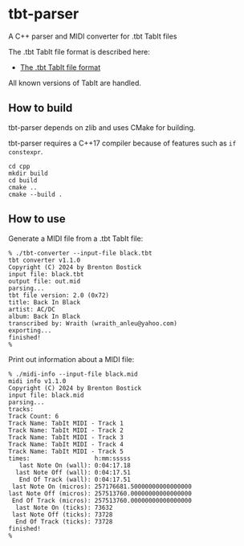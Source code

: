 
# tbt-parser
A C++ parser and MIDI converter for .tbt TabIt files

The .tbt TabIt file format is described here:

* [The .tbt TabIt file format](https://github.com/bostick/tabit-file-format)


All known versions of TabIt are handled.


## How to build

tbt-parser depends on zlib and uses CMake for building.

tbt-parser requires a C++17 compiler because of features such as `if constexpr`.

```
cd cpp
mkdir build
cd build
cmake ..
cmake --build .
```


## How to use

Generate a MIDI file from a .tbt TabIt file:
```
% ./tbt-converter --input-file black.tbt 
tbt converter v1.1.0
Copyright (C) 2024 by Brenton Bostick
input file: black.tbt
output file: out.mid
parsing...
tbt file version: 2.0 (0x72)
title: Back In Black
artist: AC/DC
album: Back In Black
transcribed by: Wraith (wraith_anleu@yahoo.com)
exporting...
finished!
% 
```

Print out information about a MIDI file:
```
% ./midi-info --input-file black.mid 
midi info v1.1.0
Copyright (C) 2024 by Brenton Bostick
input file: black.mid
parsing...
tracks:
Track Count: 6
Track Name: TabIt MIDI - Track 1
Track Name: TabIt MIDI - Track 2
Track Name: TabIt MIDI - Track 3
Track Name: TabIt MIDI - Track 4
Track Name: TabIt MIDI - Track 5
times:                  h:mm:sssss
   last Note On (wall): 0:04:17.18
  last Note Off (wall): 0:04:17.51
   End Of Track (wall): 0:04:17.51
 last Note On (micros): 257176681.50000000000000000
last Note Off (micros): 257513760.00000000000000000
 End Of Track (micros): 257513760.00000000000000000
  last Note On (ticks): 73632
 last Note Off (ticks): 73728
  End Of Track (ticks): 73728
finished!
% 
```



